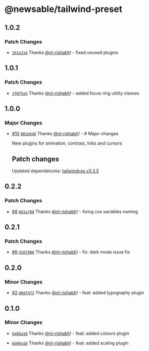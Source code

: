 # @newsable/tailwind-preset

## 1.0.2

### Patch Changes

- [`161e214`](https://github.com/newslaundry/newsable-tailwind-preset/commit/161e2144225db2084ed8aed8767df5143538c1de) Thanks [@nl-rishabh](https://github.com/nl-rishabh)! - fixed unused plugins

## 1.0.1

### Patch Changes

- [`2f0f5a5`](https://github.com/newslaundry/newsable-tailwind-preset/commit/2f0f5a589281140656496a118a96548d8db5def0) Thanks [@nl-rishabh](https://github.com/nl-rishabh)! - added focus ring utility classes

## 1.0.0

### Major Changes

- [#10](https://github.com/newslaundry/newsable-tailwind-preset/pull/10) [`001e6d4`](https://github.com/newslaundry/newsable-tailwind-preset/commit/001e6d4e77c41dc47b2b48f60467d4a2efb6f0a7) Thanks [@nl-rishabh](https://github.com/nl-rishabh)! - # Major changes

  New plugins for animation, contrast, links and cursors

  ## Patch changes

  Updated dependencies: [tailwindcss v3.3.5](https://github.com/tailwindlabs/tailwindcss/releases/tag/v3.3.5)

## 0.2.2

### Patch Changes

- [#8](https://github.com/newslaundry/newsable-tailwind-preset/pull/8) [`661a708`](https://github.com/newslaundry/newsable-tailwind-preset/commit/661a708f6867290397bdc7c4d6965a5391dfb9ea) Thanks [@nl-rishabh](https://github.com/nl-rishabh)! - fixing css variables naming

## 0.2.1

### Patch Changes

- [#6](https://github.com/newslaundry/newsable-tailwind-preset/pull/6) [`d187086`](https://github.com/newslaundry/newsable-tailwind-preset/commit/d18708607330f5650bfc63ec7189b46ab931e489) Thanks [@nl-rishabh](https://github.com/nl-rishabh)! - fix: dark mode issue fix

## 0.2.0

### Minor Changes

- [#2](https://github.com/newslaundry/newsable-tailwind-preset/pull/2) [`d0dfdf3`](https://github.com/newslaundry/newsable-tailwind-preset/commit/d0dfdf3604167d0d05edf6c6faf21c47ad634d89) Thanks [@nl-rishabh](https://github.com/nl-rishabh)! - feat: added typography plugin

## 0.1.0

### Minor Changes

- [`6d46a18`](https://github.com/newslaundry/newsable-tailwind-preset/commit/6d46a189363c9755176bc51cb940d4e396f6a0d6) Thanks [@nl-rishabh](https://github.com/nl-rishabh)! - feat: added colours plugin

- [`6d46a18`](https://github.com/newslaundry/newsable-tailwind-preset/commit/6d46a189363c9755176bc51cb940d4e396f6a0d6) Thanks [@nl-rishabh](https://github.com/nl-rishabh)! - feat: added scaling plugin
